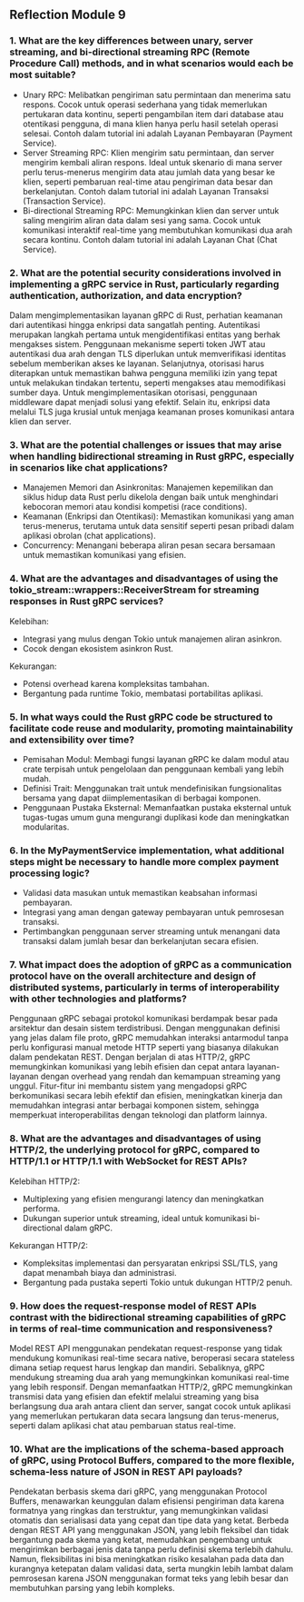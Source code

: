 ## Reflection Module 9

### 1. What are the key differences between unary, server streaming, and bi-directional streaming RPC (Remote Procedure Call) methods, and in what scenarios would each be most suitable?

+ Unary RPC: Melibatkan pengiriman satu permintaan dan menerima satu respons. Cocok untuk operasi sederhana yang tidak memerlukan pertukaran data kontinu, seperti pengambilan item dari database atau otentikasi pengguna, di mana klien hanya perlu hasil setelah operasi selesai. Contoh dalam tutorial ini adalah Layanan Pembayaran (Payment Service).
+ Server Streaming RPC: Klien mengirim satu permintaan, dan server mengirim kembali aliran respons. Ideal untuk skenario di mana server perlu terus-menerus mengirim data atau jumlah data yang besar ke klien, seperti pembaruan real-time atau pengiriman data besar dan berkelanjutan. Contoh dalam tutorial ini adalah Layanan Transaksi (Transaction Service).
+ Bi-directional Streaming RPC: Memungkinkan klien dan server untuk saling mengirim aliran data dalam sesi yang sama. Cocok untuk komunikasi interaktif real-time yang membutuhkan komunikasi dua arah secara kontinu. Contoh dalam tutorial ini adalah Layanan Chat (Chat Service).

### 2. What are the potential security considerations involved in implementing a gRPC service in Rust, particularly regarding authentication, authorization, and data encryption?

Dalam mengimplementasikan layanan gRPC di Rust, perhatian keamanan dari autentikasi hingga enkripsi data sangatlah penting. Autentikasi merupakan langkah pertama untuk mengidentifikasi entitas yang berhak mengakses sistem. Penggunaan mekanisme seperti token JWT atau autentikasi dua arah dengan TLS diperlukan untuk memverifikasi identitas sebelum memberikan akses ke layanan. Selanjutnya, otorisasi harus diterapkan untuk memastikan bahwa pengguna memiliki izin yang tepat untuk melakukan tindakan tertentu, seperti mengakses atau memodifikasi sumber daya. Untuk mengimplementasikan otorisasi, penggunaan middleware dapat menjadi solusi yang efektif. Selain itu, enkripsi data melalui TLS juga krusial untuk menjaga keamanan proses komunikasi antara klien dan server.

### 3. What are the potential challenges or issues that may arise when handling bidirectional streaming in Rust gRPC, especially in scenarios like chat applications?

+ Manajemen Memori dan Asinkronitas: Manajemen kepemilikan dan siklus hidup data Rust perlu dikelola dengan baik untuk menghindari kebocoran memori atau kondisi kompetisi (race conditions).
+ Keamanan (Enkripsi dan Otentikasi): Memastikan komunikasi yang aman terus-menerus, terutama untuk data sensitif seperti pesan pribadi dalam aplikasi obrolan (chat applications).
+ Concurrency: Menangani beberapa aliran pesan secara bersamaan untuk memastikan komunikasi yang efisien.

### 4. What are the advantages and disadvantages of using the tokio_stream::wrappers::ReceiverStream for streaming responses in Rust gRPC services?

Kelebihan:
+ Integrasi yang mulus dengan Tokio untuk manajemen aliran asinkron.
+ Cocok dengan ekosistem asinkron Rust.

Kekurangan:
+ Potensi overhead karena kompleksitas tambahan.
+ Bergantung pada runtime Tokio, membatasi portabilitas aplikasi.

### 5. In what ways could the Rust gRPC code be structured to facilitate code reuse and modularity, promoting maintainability and extensibility over time?

+ Pemisahan Modul: Membagi fungsi layanan gRPC ke dalam modul atau crate terpisah untuk pengelolaan dan penggunaan kembali yang lebih mudah.
+ Definisi Trait: Menggunakan trait untuk mendefinisikan fungsionalitas bersama yang dapat diimplementasikan di berbagai komponen.
+ Penggunaan Pustaka Eksternal: Memanfaatkan pustaka eksternal untuk tugas-tugas umum guna mengurangi duplikasi kode dan meningkatkan modularitas.

### 6. In the MyPaymentService implementation, what additional steps might be necessary to handle more complex payment processing logic?

+ Validasi data masukan untuk memastikan keabsahan informasi pembayaran.
+ Integrasi yang aman dengan gateway pembayaran untuk pemrosesan transaksi.
+ Pertimbangkan penggunaan server streaming untuk menangani data transaksi dalam jumlah besar dan berkelanjutan secara efisien.

### 7. What impact does the adoption of gRPC as a communication protocol have on the overall architecture and design of distributed systems, particularly in terms of interoperability with other technologies and platforms?

Penggunaan gRPC sebagai protokol komunikasi berdampak besar pada arsitektur dan desain sistem terdistribusi. Dengan menggunakan definisi yang jelas dalam file proto, gRPC memudahkan interaksi antarmodul tanpa perlu konfigurasi manual metode HTTP seperti yang biasanya dilakukan dalam pendekatan REST. Dengan berjalan di atas HTTP/2, gRPC memungkinkan komunikasi yang lebih efisien dan cepat antara layanan-layanan dengan overhead yang rendah dan kemampuan streaming yang unggul. Fitur-fitur ini membantu sistem yang mengadopsi gRPC berkomunikasi secara lebih efektif dan efisien, meningkatkan kinerja dan memudahkan integrasi antar berbagai komponen sistem, sehingga memperkuat interoperabilitas dengan teknologi dan platform lainnya.

### 8. What are the advantages and disadvantages of using HTTP/2, the underlying protocol for gRPC, compared to HTTP/1.1 or HTTP/1.1 with WebSocket for REST APIs?

Kelebihan HTTP/2:
+ Multiplexing yang efisien mengurangi latency dan meningkatkan performa.
+ Dukungan superior untuk streaming, ideal untuk komunikasi bi-directional dalam gRPC.

Kekurangan HTTP/2:
+ Kompleksitas implementasi dan persyaratan enkripsi SSL/TLS, yang dapat menambah biaya dan administrasi.
+ Bergantung pada pustaka seperti Tokio untuk dukungan HTTP/2 penuh.

### 9. How does the request-response model of REST APIs contrast with the bidirectional streaming capabilities of gRPC in terms of real-time communication and responsiveness?

Model REST API menggunakan pendekatan request-response yang tidak mendukung komunikasi real-time secara native, beroperasi secara stateless dimana setiap request harus lengkap dan mandiri. Sebaliknya, gRPC mendukung streaming dua arah yang memungkinkan komunikasi real-time yang lebih responsif. Dengan memanfaatkan HTTP/2, gRPC memungkinkan transmisi data yang efisien dan efektif melalui streaming yang bisa berlangsung dua arah antara client dan server, sangat cocok untuk aplikasi yang memerlukan pertukaran data secara langsung dan terus-menerus, seperti dalam aplikasi chat atau pembaruan status real-time.

### 10. What are the implications of the schema-based approach of gRPC, using Protocol Buffers, compared to the more flexible, schema-less nature of JSON in REST API payloads?

Pendekatan berbasis skema dari gRPC, yang menggunakan Protocol Buffers, menawarkan keunggulan dalam efisiensi pengiriman data karena formatnya yang ringkas dan terstruktur, yang memungkinkan validasi otomatis dan serialisasi data yang cepat dan tipe data yang ketat. Berbeda dengan REST API yang menggunakan JSON, yang lebih fleksibel dan tidak bergantung pada skema yang ketat, memudahkan pengembang untuk mengirimkan berbagai jenis data tanpa perlu definisi skema terlebih dahulu. Namun, fleksibilitas ini bisa meningkatkan risiko kesalahan pada data dan kurangnya ketepatan dalam validasi data, serta mungkin lebih lambat dalam pemrosesan karena JSON menggunakan format teks yang lebih besar dan membutuhkan parsing yang lebih kompleks.